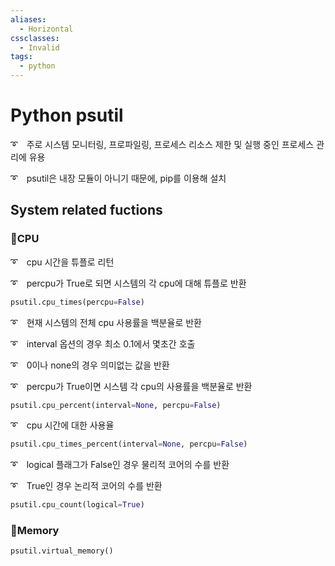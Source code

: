 ```yaml
---
aliases:
  - Horizontal
cssclasses:
  - Invalid
tags:
  - python
---
```


# Python psutil

➰　주로 시스템 모니터링, 프로파일링, 프로세스 리소스 제한 및 실행 중인 프로세스 관리에 유용

➰　psutil은 내장 모듈이 아니기 때문에, pip를 이용해 설치

## System related fuctions

### 📌CPU

➰　cpu 시간을 튜플로 리턴

➰　percpu가 True로 되면 시스템의 각 cpu에 대해 튜플로 반환

```python
psutil.cpu_times(percpu=False)
```

➰　현재 시스템의 전체 cpu 사용률을 백분율로 반환

➰　interval 옵션의 경우 최소 0.1에서 몇초간 호출

➰　0이나 none의 경우 의미없는 값을 반환

➰　percpu가 True이면 시스템 각 cpu의 사용률을 백분율로 반환

```python
psutil.cpu_percent(interval=None, percpu=False)
```

➰　cpu 시간에 대한 사용율

```python
psutil.cpu_times_percent(interval=None, percpu=False)
```

➰　logical 플래그가 False인 경우 물리적 코어의 수를 반환

➰　True인 경우 논리적 코어의 수를 반환

```python
psutil.cpu_count(logical=True)
```

### 📌Memory

```python
psutil.virtual_memory()
```

